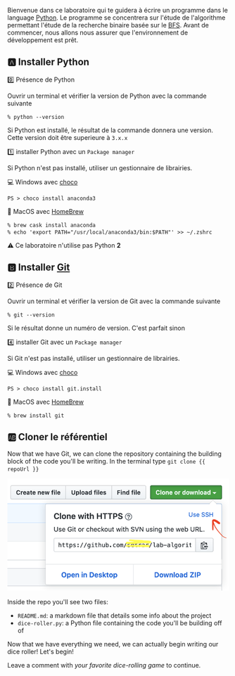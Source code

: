   Bienvenue dans ce laboratoire qui te guidera à écrire un programme dans le language [Python](https://www.python.org). Le programme se concentrera sur l'étude de l'algorithme permettant l'étude de la recherche binaire basée sur le [BFS](https://en.wikipedia.org/wiki/Breadth-first_search). Avant de commencer, nous allons nous assurer que l'environnement de développement est prêt. 

## :a: Installer Python 

:zero: Présence de Python

Ouvrir un terminal et vérifier la version de Python avec la commande suivante

```
% python --version
```

Si Python est installé, le résultat de la commande donnera une version. Cette version doit être superieure à `3.x.x`

:one: installer Python avec un `Package manager`

Si Python n'est pas installé, utiliser un gestionnaire de librairies.

:computer: Windows avec [choco](https://chocolatey.org/install)

```
PS > choco install anaconda3
```

:apple: MacOS avec [HomeBrew](https://docs.brew.sh/Installation)

```
% brew cask install anaconda 
% echo 'export PATH="/usr/local/anaconda3/bin:$PATH"' >> ~/.zshrc 
```

:warning: Ce laboratoire n'utilise pas Python **2**

## :b: Installer [Git](https://git-scm.com/downloads)

:two: Présence de Git

Ouvrir un terminal et vérifier la version de Git avec la commande suivante

```
% git --version
```

Si le résultat donne un numéro de version. C'est parfait sinon

:four: installer Git avec un `Package manager`

Si Git n'est pas installé, utiliser un gestionnaire de librairies.

:computer: Windows avec [choco](https://chocolatey.org/install)

```
PS > choco install git.install
```

:apple: MacOS avec [HomeBrew](https://docs.brew.sh/Installation)

```
% brew install git
```

## :ab: Cloner le référentiel

Now that we have Git, we can clone the repository containing the building block of the code you'll be writing. In the terminal type `git clone {{ repoUrl }}`

![image](images/SSH.png)

Inside the repo you'll see two files:

- `README.md`: a markdown file that details some info about the project
- `dice-roller.py`: a Python file containing the code you'll be building off of

Now that we have everything we need, we can actually begin writing our dice roller! Let's begin! 

Leave a comment with *your favorite dice-rolling game* to continue.